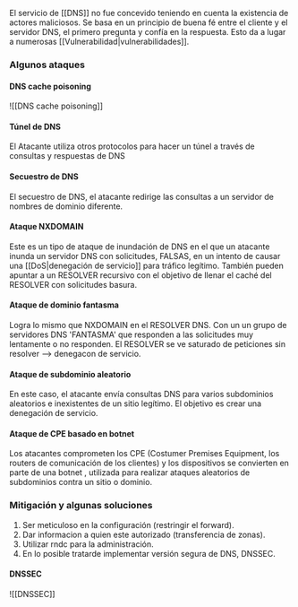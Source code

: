 El servicio de [[DNS]] no fue concevido teniendo en cuenta la existencia de actores maliciosos. Se basa en un principio de buena fé entre el cliente y el servidor DNS, el primero pregunta y confía en la respuesta. Esto da a lugar a numerosas [[Vulnerabilidad|vulnerabilidades]].

### Algunos ataques
#### DNS cache poisoning
![[DNS cache poisoning]]

#### Túnel de DNS
El Atacante utiliza otros protocolos para hacer un túnel a través de consultas y respuestas de DNS

#### Secuestro de DNS
El secuestro de DNS, el atacante redirige las consultas a un servidor de nombres de dominio diferente.

#### Ataque NXDOMAIN
Este es un tipo de ataque de inundación de DNS en el que un atacante inunda un servidor DNS con solicitudes, FALSAS, en un intento de causar una [[DoS|denegación de servicio]] para tráfico legítimo.
También pueden apuntar a un RESOLVER recursivo con el objetivo de llenar el caché del RESOLVER con solicitudes basura.

#### Ataque de dominio fantasma
Logra lo mismo que NXDOMAIN en el RESOLVER DNS. Con un un grupo de servidores DNS 'FANTASMA' que responden a las solicitudes muy lentamente o no responden. El RESOLVER se ve saturado de peticiones sin resolver --> denegacon de servicio.

#### Ataque de subdominio aleatorio
En este caso, el atacante envía consultas DNS para varios subdominios aleatorios e inexistentes de un sitio legítimo. El objetivo es crear una denegación de servicio.

#### Ataque de CPE basado en botnet
Los atacantes comprometen los CPE (Costumer Premises Equipment, los routers de comunicación de los clientes) y los dispositivos se convierten en parte de una botnet , utilizada para realizar ataques aleatorios de subdominios contra un sitio o dominio.

### Mitigación y algunas soluciones
1. Ser meticuloso en la configuración (restringir el forward).
2. Dar informacion a quien este autorizado (transferencia de zonas).
3. Utilizar rndc para la administración.
4. En lo posible tratarde implementar versión segura de DNS, DNSSEC.

#### DNSSEC
![[DNSSEC]]